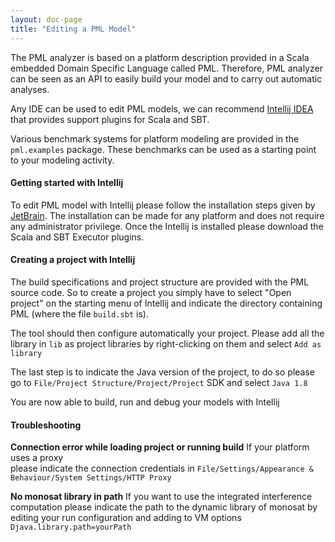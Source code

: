 ```yaml
---
layout: doc-page
title: "Editing a PML Model"
---
```


The PML analyzer is based on a platform description provided in a Scala embedded Domain Specific Language
called PML. Therefore, PML analyzer can be seen as an API to easily build your model and to carry out automatic
analyses.

Any IDE can be used to edit PML models, we can recommend [Intellij IDEA](https://www.jetbrains.com) that provides
support plugins for Scala and SBT.

Various benchmark systems for platform modeling are provided
in the ``pml.examples`` package. These benchmarks can be used as a starting point to
your modeling activity.

#### Getting started with Intellij

To edit PML model with Intellij please follow the installation steps given by [JetBrain](https://www.jetbrains.com).
The installation can be made for any platform and does not require any administrator privilege.
Once the Intellij is installed please download the Scala and SBT Executor plugins.

#### Creating a project with Intellij

The build specifications and project structure are provided with the PML source code.
So to create a project you simply have to select "Open project" on the starting menu of Intellij and indicate the
directory containing PML (where the file ``build.sbt`` is).

The tool should then configure automatically your project.
Please add all the library in ``lib`` as project libraries by right-clicking on them and select ``Add as library``

The last step is to indicate the Java version of the project, to do so please go to
``File/Project Structure/Project/Project`` SDK and select ``Java 1.8``

You are now able to build, run and debug your models with Intellij

#### Troubleshooting

**Connection error while loading project or running build** If your platform uses a proxy  
please indicate the connection credentials in ``File/Settings/Appearance & Behaviour/System Settings/HTTP Proxy``

**No monosat library in path** If you want to use the integrated interference computation please indicate the path to
the
dynamic library of monosat by editing your run configuration and adding to VM options ``Djava.library.path=yourPath``
